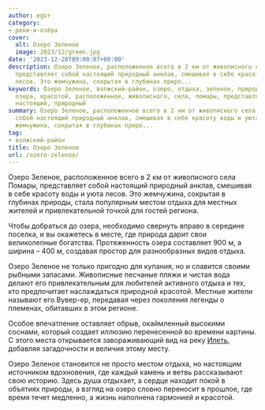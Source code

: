 ```yaml
---
author: egor
category:
- реки-и-озёра
cover:
  alt: Озеро Зеленое
  image: 2023/12/green.jpg
date: '2023-12-28T09:00:07+00:00'
description: Озеро Зеленое, расположенное всего в 2 км от живописного села Помары,
  представляет собой настоящий природный анклав, смешивая в себе красоту воды и уюта
  лесов. Это жемчужина, сокрытая в глубинах приро...
keywords: Озеро Зеленое, волжский-район, озеро, отдыха, зеленое, природы, местом,
  озера, красотой, расположенное, живописного, села, помары, представляет, собой,
  настоящий, природный
summary: Озеро Зеленое, расположенное всего в 2 км от живописного села Помары, представляет
  собой настоящий природный анклав, смешивая в себе красоту воды и уюта лесов. Это
  жемчужина, сокрытая в глубинах приро...
tag:
- волжский-район
title: Озеро Зеленое
url: /ozero-zelenoe/
---
```


Озеро Зеленое, расположенное всего в 2 км от живописного села Помары, представляет собой настоящий природный анклав, смешивая в себе красоту воды и уюта лесов. Это жемчужина, сокрытая в глубинах природы, стала популярным местом отдыха для местных жителей и привлекательной точкой для гостей региона.

Чтобы добраться до озера, необходимо свернуть вправо в середине поселка, и вы окажетесь в месте, где природа дарит свои великолепные богатства. Протяженность озера составляет 900 м, а ширина – 400 м, создавая простор для разнообразных видов отдыха.

Озеро Зеленое не только пригодно для купания, но и славится своими рыбными запасами. Живописные песчаные пляжи и чистая вода делают его привлекательным для любителей активного отдыха и тех, кто предпочитает наслаждаться природной красотой. Местные жители называют его Вувер-ер, передавая через поколения легенды о племенах, обитавших в этом регионе.

Особое впечатление оставляет обрыв, окаймленный высокими соснами, который создает иллюзию перенесенной во времени картины. С этого места открывается завораживающий вид на реку [Илеть](/zhivaya-ilet-reka-chto-ne-zamerzaet-v-zimnij-stuzhu/), добавляя загадочности и величия этому месту.

Озеро Зеленое становится не просто местом отдыха, но настоящим источником вдохновения, где каждый камень и ветвь рассказывают свою историю. Здесь душа отдыхает, а сердце находит покой в объятиях природы, а взгляд на озеро словно переносит в прошлое, где время течет медленно, а жизнь наполнена гармонией и красотой.